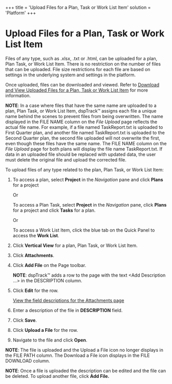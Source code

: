 +++
title = 'Upload Files for a Plan, Task or Work List Item'
solution = 'Platform'
+++

# Upload Files for a Plan, Task or Work List Item

Files of any type, such as .xlsx, .txt or .html, can be uploaded for a
plan, Plan Task, or Work List Item. There is no restriction on the
number of files that can be uploaded. File size restrictions for each
file are based on settings in the underlying system and settings in the
platform.

Once uploaded, files can be downloaded and viewed. Refer to [Download
and View Uploaded Files for a Plan, Task or Work List
Item](DownloadViewUploadedFiles.htm) for more information.

**NOTE**: In a case where files that have the same name are uploaded to
a plan, Plan Task, or Work List Item, dspTrack™ assigns each file a
unique name behind the scenes to prevent files from being overwritten.
The name displayed in the FILE NAME column on the *File Upload* page
reflects the actual file name. For example, if a file named
TaskReport.txt is uploaded to First Quarter plan, and another file named
TaskReport.txt is uploaded to the Second Quarter plan, the second file
uploaded will not overwrite the first, even though these files have the
same name. The FILE NAME column on the *File Upload* page for both plans
will display the file name TaskReport.txt. If data in an uploaded file
should be replaced with updated data, the user must delete the original
file and upload the corrected file.

To upload files of any type related to the plan, Plan Task, or Work List
Item:

1.  To access a plan, select **Project** in the *Navigation* pane and
    click **Plans** for a project
    
    Or
    
    To access a Plan Task, select **Project** in the *Navigation* pane,
    click **Plans** for a project and click **Tasks** for a plan.
    
    Or
    
    To access a Work List Item, click the blue tab on the Quick Panel to
    access the **Work List**.

2.  Click **Vertical View** for a plan, Plan Task, or Work List Item.

3.  Click <span style="font-weight: bold;">Attachments</span>.

4.  Click **Add File** on the Page toolbar.
    
    **NOTE**: dspTrack™ adds a row to the page with the text \<Add
    Description …\> in the DESCRIPTION column.

5.  Click **Edit** for the row.
    
    [View the field descriptions for the Attachments
    page](../Page_Desc/Attachments.htm)

6.  Enter a description of the file in **DESCRIPTION** field.

7.  Click **Save**.

8.  Click **Upload a File** for the row.

9.  Navigate to the file and click **Open**.

**NOTE**: The file is uploaded and the Upload a File icon no longer
displays in the FILE PATH column. The Download a File icon displays in
the FILE DOWNLOAD column.

**NOTE**: Once a file is uploaded the description can be edited and the
file can be deleted. To upload another file, click **Add File.**
